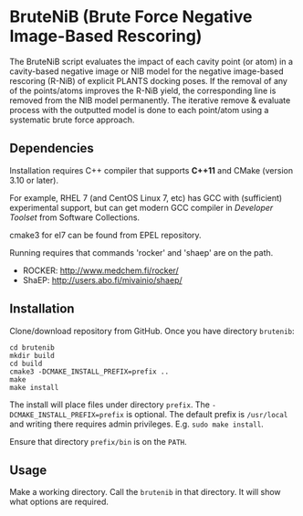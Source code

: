 # BruteNiB (Brute Force Negative Image-Based Rescoring)

The BruteNiB script evaluates the impact of each cavity point (or
atom) in a cavity-based negative image or NIB model for the negative
image-based rescoring (R-NiB) of explicit PLANTS docking poses.  If
the removal of any of the points/atoms improves the R-NiB yield, the
corresponding line is removed from the NIB model permanently.  The
iterative remove & evaluate process with the outputted model is done
to each point/atom using a systematic brute force approach.

## Dependencies

Installation requires C++ compiler that supports **C++11** and CMake (version 3.10 or later).

For example, RHEL 7 (and CentOS Linux 7, etc) has GCC with (sufficient) experimental support,
but can get modern GCC compiler in *Developer Toolset* from Software Collections.

cmake3 for el7 can be found from EPEL repository.

Running requires that commands 'rocker' and 'shaep' are on the path.
* ROCKER: http://www.medchem.fi/rocker/
* ShaEP: http://users.abo.fi/mivainio/shaep/

## Installation

Clone/download repository from GitHub.  Once you have directory `brutenib`:

```
cd brutenib
mkdir build
cd build
cmake3 -DCMAKE_INSTALL_PREFIX=prefix ..
make
make install
```

The install will place files under directory `prefix`. The `-DCMAKE_INSTALL_PREFIX=prefix` is optional.
The default prefix is `/usr/local` and writing there requires admin privileges.
E.g. `sudo make install`.

Ensure that directory `prefix/bin` is on the `PATH`.


## Usage

Make a working directory.  Call the `brutenib` in that directory.
It will show what options are required.
